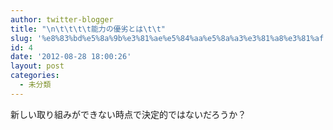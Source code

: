 ```yaml
---
author: twitter-blogger
title: "\n\t\t\t\t能力の優劣とは\t\t"
slug: '%e8%83%bd%e5%8a%9b%e3%81%ae%e5%84%aa%e5%8a%a3%e3%81%a8%e3%81%af'
id: 4
date: '2012-08-28 18:00:26'
layout: post
categories:
  - 未分類
---
```


新しい取り組みができない時点で決定的ではないだろうか？